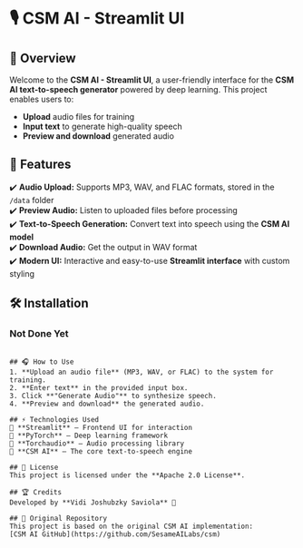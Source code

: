 # 🎙️ CSM AI - Streamlit UI

## 🌟 Overview
Welcome to the **CSM AI - Streamlit UI**, a user-friendly interface for the **CSM AI text-to-speech generator** powered by deep learning. This project enables users to:
- **Upload** audio files for training
- **Input text** to generate high-quality speech
- **Preview and download** generated audio

## 🚀 Features
✔️ **Audio Upload:** Supports MP3, WAV, and FLAC formats, stored in the `/data` folder  
✔️ **Preview Audio:** Listen to uploaded files before processing  
✔️ **Text-to-Speech Generation:** Convert text into speech using the **CSM AI model**  
✔️ **Download Audio:** Get the output in WAV format  
✔️ **Modern UI:** Interactive and easy-to-use **Streamlit interface** with custom styling  

## 🛠️ Installation
### Not Done Yet
<!-- ### 1️⃣ Clone the Repository
```sh
git clone https://github.com/TMTMPST/csm-streamlit-ui.git
cd csm-streamlit-ui
```

### 2️⃣ Set Up a Virtual Environment
```sh
python -m venv venv
source venv/bin/activate  # macOS/Linux
venv\Scripts\activate  # Windows
```

### 3️⃣ Install Dependencies
```sh
pip install -r requirements.txt
```

### 4️⃣ Run the Streamlit App
```sh
streamlit run streamlit_app/app.py -->
```

## 🎧 How to Use
1. **Upload an audio file** (MP3, WAV, or FLAC) to the system for training.  
2. **Enter text** in the provided input box.  
3. Click **"Generate Audio"** to synthesize speech.  
4. **Preview and download** the generated audio.  

## ⚡ Technologies Used
🔹 **Streamlit** – Frontend UI for interaction  
🔹 **PyTorch** – Deep learning framework  
🔹 **Torchaudio** – Audio processing library  
🔹 **CSM AI** – The core text-to-speech engine  

## 📜 License
This project is licensed under the **Apache 2.0 License**.

## 🏆 Credits
Developed by **Vidi Joshubzky Saviola** 🚀

## 🔗 Original Repository
This project is based on the original CSM AI implementation:
[CSM AI GitHub](https://github.com/SesameAILabs/csm)

